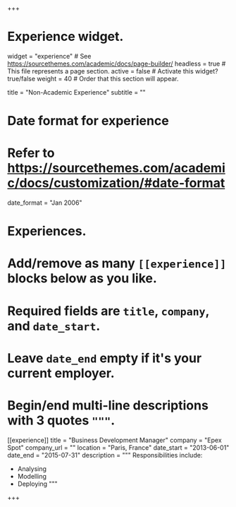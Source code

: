 +++
# Experience widget.
widget = "experience"  # See https://sourcethemes.com/academic/docs/page-builder/
headless = true  # This file represents a page section.
active = false  # Activate this widget? true/false
weight = 40  # Order that this section will appear.

title = "Non-Academic Experience"
subtitle = ""

# Date format for experience
#   Refer to https://sourcethemes.com/academic/docs/customization/#date-format
date_format = "Jan 2006"

# Experiences.
#   Add/remove as many `[[experience]]` blocks below as you like.
#   Required fields are `title`, `company`, and `date_start`.
#   Leave `date_end` empty if it's your current employer.
#   Begin/end multi-line descriptions with 3 quotes `"""`.
[[experience]]
  title = "Business Development Manager"
  company = "Epex Spot"
  company_url = ""
  location = "Paris, France"
  date_start = "2013-06-01"
  date_end = "2015-07-31"
  description = """
  Responsibilities include:
  
  * Analysing
  * Modelling
  * Deploying
  """

+++
